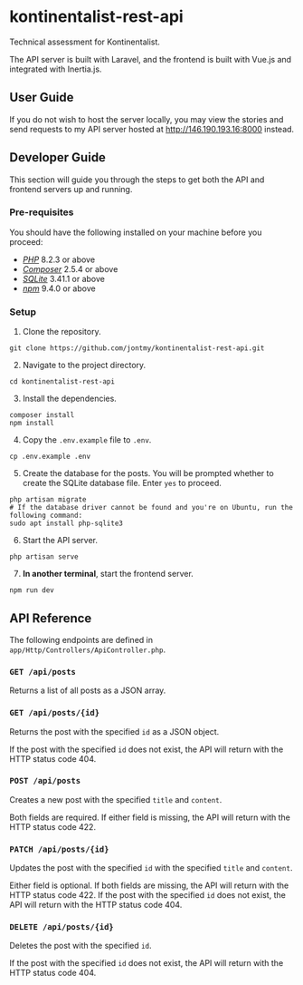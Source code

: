 # kontinentalist-rest-api

Technical assessment for Kontinentalist.

The API server is built with Laravel, and the frontend is built with Vue.js and integrated with Inertia.js. 

## User Guide
If you do not wish to host the server locally, you may view the stories and send requests to my API server hosted
at http://146.190.193.16:8000 instead.

## Developer Guide
This section will guide you through the steps to get both the API and frontend servers up and running.

### Pre-requisites
You should have the following installed on your machine before you proceed:
- [*PHP*](https://www.php.net/manual/en/install.php) 8.2.3 or above
- [*Composer*](https://getcomposer.org/download/) 2.5.4 or above
- [*SQLite*](https://www.sqlite.org/download.html) 3.41.1 or above
- [*npm*](https://docs.npmjs.com/downloading-and-installing-node-js-and-npm) 9.4.0 or above

### Setup
1. Clone the repository.
```
git clone https://github.com/jontmy/kontinentalist-rest-api.git
```
2. Navigate to the project directory.
```
cd kontinentalist-rest-api
```
3. Install the dependencies.
```
composer install
npm install
```
4. Copy the `.env.example` file to `.env`.
```
cp .env.example .env
```
5. Create the database for the posts. You will be prompted whether to create the SQLite database
   file. Enter `yes` to proceed.
```
php artisan migrate
# If the database driver cannot be found and you're on Ubuntu, run the following command:
sudo apt install php-sqlite3
```
6. Start the API server.
```
php artisan serve
```
7. **In another terminal**, start the frontend server.
```
npm run dev
```

## API Reference
The following endpoints are defined in `app/Http/Controllers/ApiController.php`.

### `GET /api/posts`
Returns a list of all posts as a JSON array.

### `GET /api/posts/{id}`
Returns the post with the specified `id` as a JSON object.

If the post with the specified `id` does not exist, the API will return with the HTTP status code 404.

### `POST /api/posts`
Creates a new post with the specified `title` and `content`.

Both fields are required. If either field is missing, the API will return with the HTTP status code 422.

### `PATCH /api/posts/{id}`
Updates the post with the specified `id` with the specified `title` and `content`.

Either field is optional. If both fields are missing, the API will return with the HTTP status code 422.
If the post with the specified `id` does not exist, the API will return with the HTTP status code 404.

### `DELETE /api/posts/{id}`
Deletes the post with the specified `id`.

If the post with the specified `id` does not exist, the API will return with the HTTP status code 404.
